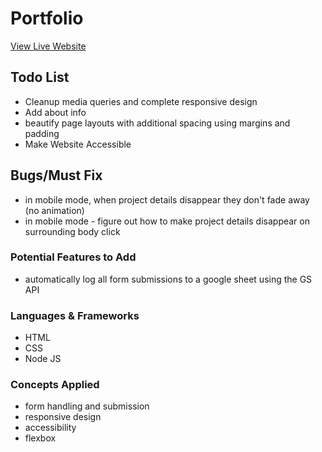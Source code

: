 # Portfolio

[View Live Website](https://daverich.dev)

## Todo List

- Cleanup media queries and complete responsive design
- Add about info
- beautify page layouts with additional spacing using margins and padding
- Make Website Accessible

## Bugs/Must Fix

- in mobile mode, when project details disappear they don't fade away (no animation)
- in mobile mode - figure out how to make project details disappear on surrounding body click

### Potential Features to Add

- automatically log all form submissions to a google sheet using the GS API  

### Languages & Frameworks

- HTML
- CSS
- Node JS

### Concepts Applied

- form handling and submission
- responsive design
- accessibility
- flexbox